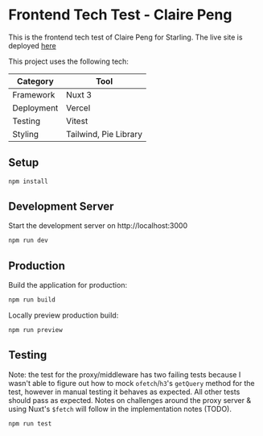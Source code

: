 # Frontend Tech Test - Claire Peng

This is the frontend tech test of Claire Peng for Starling. The live site is deployed [here](https://starling-fe-tech-test.vercel.app/spaces)

This project uses the following tech:

| **Category**   | **Tool**                |
|-----------------|------------------------|
| Framework        | Nuxt 3                |
| Deployment       | Vercel                |
| Testing          | Vitest                |
| Styling          | Tailwind, Pie Library |

## Setup

```bash
npm install
```

## Development Server

Start the development server on http://localhost:3000

```bash
npm run dev
```

## Production

Build the application for production:

```bash
npm run build
```

Locally preview production build:

```bash
npm run preview
```

## Testing

Note: the test for the proxy/middleware has two failing tests because I wasn't able to figure out how to mock `ofetch`/`h3`'s `getQuery` method for the test, however in manual testing it behaves as expected. All other tests should pass as expected. Notes on challenges around the proxy server & using Nuxt's `$fetch` will follow in the implementation notes (TODO).

```
npm run test
```
